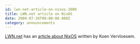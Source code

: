 ```yaml
---
id: lwn-net-article-on-nixos-2009
title: LWN.net article on NixOS
date: 2009-07-26T00:00:00.000Z
category: announcements
---
```


[LWN.net](https://lwn.net/) has an [article about NixOS](https://lwn.net/Articles/337677/) written by Koen Vervloesem.
